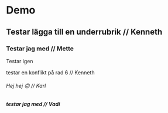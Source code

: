 # Demo

## Testar lägga till en underrubrik // Kenneth
### Testar jag med // Mette
Testar igen

testar en konflikt på rad 6 // Kenneth
###### Hej hej 🙃 // Karl
##### testar jag med // Vadi
